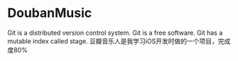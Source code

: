 DoubanMusic
===========
Git is a distributed version control system.
Git is a free software.
Git has a mutable index called stage.
豆瓣音乐人是我学习iOS开发时做的一个项目，完成度80%
